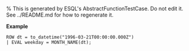 % This is generated by ESQL's AbstractFunctionTestCase. Do not edit it. See ../README.md for how to regenerate it.

**Example**

```esql
ROW dt = to_datetime("1996-03-21T00:00:00.000Z")
| EVAL weekday = MONTH_NAME(dt);
```


